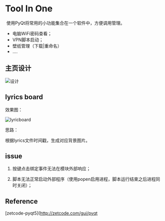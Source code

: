 # Tool In One

​	使用PyQt将常用的小功能集合在一个软件中，方便调用管理。

- 电脑WiFi密码查看；
- VPN脚本启动；
- 壁纸管理（下载|重命名）
- ....

## 主页设计



![设计](D:\Softwares\TyporaPic\设计-1609680626663.png)



## lyrics board

效果图：

![lyricboard](D:\Softwares\TyporaPic\lyricboard.png)



思路：

根据lyrics文件时间戳，生成对应背景图片。



## issue

1. 按键点击绑定事件无法在模块外部响应；

2. 脚本无法正常启动外部程序（使用popen启用进程，脚本运行结束之后进程同时关闭）；



## Reference

[zetcode-pyqt5](http://zetcode.com/gui/pyqt